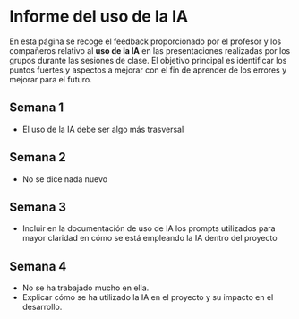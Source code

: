 # Informe del uso de la IA

En esta página se recoge el feedback proporcionado por el profesor y los compañeros relativo al **uso de la IA** en las presentaciones realizadas por los grupos durante las sesiones de clase. El objetivo principal es identificar los puntos fuertes y aspectos a mejorar con el fin de aprender de los errores y mejorar para el futuro.

## Semana 1
- El uso de la IA debe ser algo más trasversal

## Semana 2
- No se dice nada nuevo

## Semana 3
- Incluir en la documentación de uso de IA los prompts utilizados para mayor claridad en cómo se está empleando la IA dentro del proyecto

## Semana 4
- No se ha trabajado mucho en ella.
- Explicar cómo se ha utilizado la IA en el proyecto y su impacto en el desarrollo.